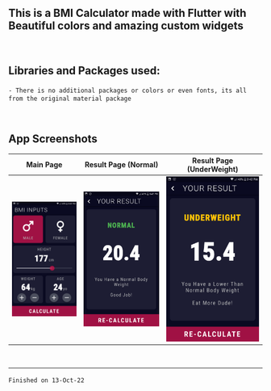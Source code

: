 ## This is a **BMI Calculator** made with Flutter with Beautiful colors and amazing custom widgets

</br>

## Libraries and Packages used:

    - There is no additional packages or colors or even fonts, its all from the original material package

</br>

## App Screenshots

| Main Page | Result Page (Normal) | Result Page (UnderWeight) |
| :-: | :-: | :-: |
<img src="show/main.png" alt="Main Screen"/>|<img src="show/result_normal.png" alt="Result Screen Normal"/>|<img src="show/result_underweight.png" alt="Result Screen UnderWeight"/>

</br>

---
`Finished on 13-Oct-22`